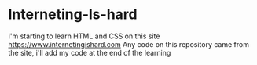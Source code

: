 # Interneting-Is-hard
I'm starting to learn HTML and CSS on this site https://www.internetingishard.com  Any code on this repository came from the site, i'll add my code at the end of the learning
